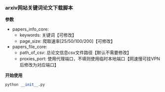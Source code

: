 ### arxiv网站关键词论文下载脚本
**参数**
- papers_info_core:
    - keywords: 关键词【可修改】
    - page_size: 爬取速率[25/50/100/200]【可修改】
- papers_file_core:
    - path_of_csv: 总论文信息csv文件路径【默认不需要修改】
    - proxies_port: 使用代理端口，不填则使用临时本地端口【网速慢可挂VPN后修改为对应端口】

**开始使用**
```python
python __init__.py
```
